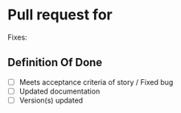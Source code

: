 # Pull request for <!--Describe your change here-->

Fixes: <!-- Please refer to your issue number here: -->

<!-- Summary here
     Have a look at: https://github.blog/2015-01-21-how-to-write-the-perfect-pull-request/ -->

## Definition Of Done  

<!-- Please do not forget to check these tasks:
     You can check them if not applicable. -->

- [ ] Meets acceptance criteria of story / Fixed bug
- [ ] Updated documentation
- [ ] Version(s) updated
